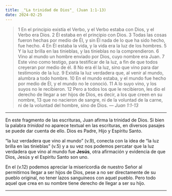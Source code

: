 ```yaml
---
title: _"La trinidad de Dios"_ (Juan 1:1-13)
date: 2024-02-25
---
```

> 1 En el principio existía el Verbo, y el Verbo estaba con Dios, y el Verbo era Dios. 2 Él
> estaba en el principio con Dios. 3 Todas las cosas fueron hechas por medio de Él, y sin
> Él nada de lo que ha sido hecho, fue hecho. 4 En Él estaba la vida, y la vida era la luz
> de los hombres. 5 Y la luz brilla en las tinieblas, y las tinieblas no la comprendieron.
> 6 Vino al mundo un hombre enviado por Dios, cuyo nombre era Juan. 7 Este vino como
> testigo, para testificar de la luz, a fin de que todos creyeran por medio de él. 8 No era él
> la luz, sino que vino para dar testimonio de la luz.
> 9 Existía la luz verdadera que, al venir al mundo, alumbra a todo hombre. 10 En el
> mundo estaba, y el mundo fue hecho por medio de Él, y el mundo no le conoció. 11 A lo
> suyo vino, y los suyos no le recibieron. 12 Pero a todos los que le recibieron, les dio el
> derecho de llegar a ser hijos de Dios, es decir, a los que creen en su nombre, 13 que no
> nacieron de sangre, ni de la voluntad de la carne, ni de la voluntad del hombre, sino de
> Dios.
> _— Juan 1:1-13_

---

En este fragmento de las escrituras, Juan afirma la trinidad de Dios. Si bien la palabra _trinidad_ no aparece textual
en las escrituras, en diversos pasajes se puede dar cuenta de ello. Dios es Padre, Hijo y Espíritu Santo.

“la luz verdadera que vino al mundo” (v.9), conecta con la idea de “la luz brilla en las tinieblas” (v.5) y a su
vez nos podemos percatar que la luz verdadera que vino al mundo fue **Jesús**, otra afirmación y evidencia de que
Dios, Jesús y el Espíritu Santo son uno.

En el (v.12) podemos apreciar la misericordia de nuestro Señor al permitirnos llegar a ser hijos de Dios,
pese a no ser directamente de su pueblo original, no tener lazos sanguíneos con aquel pueblo. Pero todo aquel
que crea en su nombre tiene derecho de llegar a ser su hijo.

---
